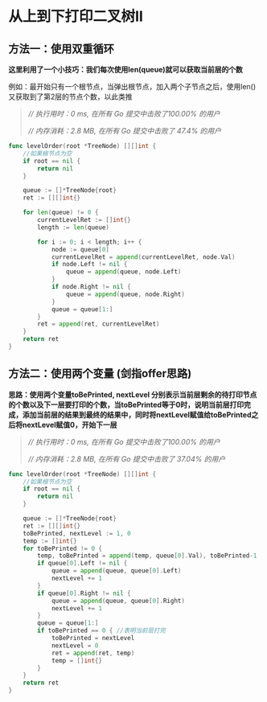 # 从上到下打印二叉树II

## 方法一：使用双重循环

**这里利用了一个小技巧：我们每次使用len(queue)就可以获取当前层的个数**

例如：最开始只有一个根节点，当弹出根节点，加入两个子节点之后，使用len()又获取到了第2层的节点个数，以此类推

> *// 执行用时：0 ms, 在所有 Go 提交中击败了100.00% 的用户*
>
> *// 内存消耗：2.8 MB, 在所有 Go 提交中击败了 47.4% 的用户*

```go
func levelOrder(root *TreeNode) [][]int {
	//如果根节点为空
	if root == nil {
		return nil
	}

	queue := []*TreeNode{root}
	ret := [][]int{}

	for len(queue) != 0 {
		currentLevelRet := []int{}
		length := len(queue)

		for i := 0; i < length; i++ {
			node := queue[0]
			currentLevelRet = append(currentLevelRet, node.Val)
			if node.Left != nil {
				queue = append(queue, node.Left)
			}
			if node.Right != nil {
				queue = append(queue, node.Right)
			}
			queue = queue[1:]
		}
		ret = append(ret, currentLevelRet)
	}
	return ret
}
```

## 方法二：使用两个变量 (剑指offer思路)

**思路：使用两个变量toBePrinted, nextLevel 分别表示当前层剩余的待打印节点的个数以及下一层要打印的个数，当toBePrinted等于0时，说明当前层打印完成，添加当前层的结果到最终的结果中，同时将nextLevel赋值给toBePrinted之后将nextLevel赋值0，开始下一层**

> *// 执行用时：0 ms, 在所有 Go 提交中击败了100.00% 的用户*
>
> *// 内存消耗：2.8 MB, 在所有 Go 提交中击败了 37.04% 的用户*

```go
func levelOrder(root *TreeNode) [][]int {
	//如果根节点为空
	if root == nil {
		return nil
	}

	queue := []*TreeNode{root}
	ret := [][]int{}
	toBePrinted, nextLevel := 1, 0
	temp := []int{}
	for toBePrinted != 0 {
		temp, toBePrinted = append(temp, queue[0].Val), toBePrinted-1
		if queue[0].Left != nil {
			queue = append(queue, queue[0].Left)
			nextLevel += 1
		}
		if queue[0].Right != nil {
			queue = append(queue, queue[0].Right)
			nextLevel += 1
		}
		queue = queue[1:]
		if toBePrinted == 0 { //表明当前层打完
			toBePrinted = nextLevel
			nextLevel = 0
			ret = append(ret, temp)
			temp = []int{}
		}
	}
	return ret
}
```

